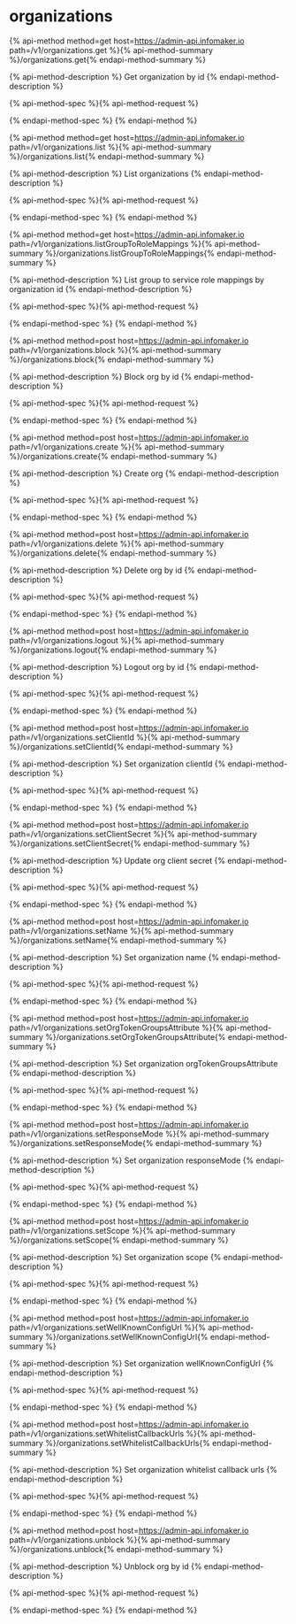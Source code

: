 
  # organizations
  
  {% api-method method=get host=https://admin-api.infomaker.io path=/v1/organizations.get %}{% api-method-summary %}/organizations.get{% endapi-method-summary %}

  {% api-method-description %} Get organization by id {% endapi-method-description %}

  {% api-method-spec %}{% api-method-request %}
    
  {% endapi-method-spec %} 
  {% endapi-method %}
    
  {% api-method method=get host=https://admin-api.infomaker.io path=/v1/organizations.list %}{% api-method-summary %}/organizations.list{% endapi-method-summary %}

  {% api-method-description %} List organizations {% endapi-method-description %}

  {% api-method-spec %}{% api-method-request %}
    
  {% endapi-method-spec %} 
  {% endapi-method %}
    
  {% api-method method=get host=https://admin-api.infomaker.io path=/v1/organizations.listGroupToRoleMappings %}{% api-method-summary %}/organizations.listGroupToRoleMappings{% endapi-method-summary %}

  {% api-method-description %} List group to service role mappings by organization id {% endapi-method-description %}

  {% api-method-spec %}{% api-method-request %}
    
  {% endapi-method-spec %} 
  {% endapi-method %}
    
  {% api-method method=post host=https://admin-api.infomaker.io path=/v1/organizations.block %}{% api-method-summary %}/organizations.block{% endapi-method-summary %}

  {% api-method-description %} Block org by id {% endapi-method-description %}

  {% api-method-spec %}{% api-method-request %}
    
  {% endapi-method-spec %} 
  {% endapi-method %}
    
  {% api-method method=post host=https://admin-api.infomaker.io path=/v1/organizations.create %}{% api-method-summary %}/organizations.create{% endapi-method-summary %}

  {% api-method-description %} Create org {% endapi-method-description %}

  {% api-method-spec %}{% api-method-request %}
    
  {% endapi-method-spec %} 
  {% endapi-method %}
    
  {% api-method method=post host=https://admin-api.infomaker.io path=/v1/organizations.delete %}{% api-method-summary %}/organizations.delete{% endapi-method-summary %}

  {% api-method-description %} Delete org by id {% endapi-method-description %}

  {% api-method-spec %}{% api-method-request %}
    
  {% endapi-method-spec %} 
  {% endapi-method %}
    
  {% api-method method=post host=https://admin-api.infomaker.io path=/v1/organizations.logout %}{% api-method-summary %}/organizations.logout{% endapi-method-summary %}

  {% api-method-description %} Logout org by id {% endapi-method-description %}

  {% api-method-spec %}{% api-method-request %}
    
  {% endapi-method-spec %} 
  {% endapi-method %}
    
  {% api-method method=post host=https://admin-api.infomaker.io path=/v1/organizations.setClientId %}{% api-method-summary %}/organizations.setClientId{% endapi-method-summary %}

  {% api-method-description %} Set organization clientId {% endapi-method-description %}

  {% api-method-spec %}{% api-method-request %}
    
  {% endapi-method-spec %} 
  {% endapi-method %}
    
  {% api-method method=post host=https://admin-api.infomaker.io path=/v1/organizations.setClientSecret %}{% api-method-summary %}/organizations.setClientSecret{% endapi-method-summary %}

  {% api-method-description %} Update org client secret {% endapi-method-description %}

  {% api-method-spec %}{% api-method-request %}
    
  {% endapi-method-spec %} 
  {% endapi-method %}
    
  {% api-method method=post host=https://admin-api.infomaker.io path=/v1/organizations.setName %}{% api-method-summary %}/organizations.setName{% endapi-method-summary %}

  {% api-method-description %} Set organization name {% endapi-method-description %}

  {% api-method-spec %}{% api-method-request %}
    
  {% endapi-method-spec %} 
  {% endapi-method %}
    
  {% api-method method=post host=https://admin-api.infomaker.io path=/v1/organizations.setOrgTokenGroupsAttribute %}{% api-method-summary %}/organizations.setOrgTokenGroupsAttribute{% endapi-method-summary %}

  {% api-method-description %} Set organization orgTokenGroupsAttribute {% endapi-method-description %}

  {% api-method-spec %}{% api-method-request %}
    
  {% endapi-method-spec %} 
  {% endapi-method %}
    
  {% api-method method=post host=https://admin-api.infomaker.io path=/v1/organizations.setResponseMode %}{% api-method-summary %}/organizations.setResponseMode{% endapi-method-summary %}

  {% api-method-description %} Set organization responseMode {% endapi-method-description %}

  {% api-method-spec %}{% api-method-request %}
    
  {% endapi-method-spec %} 
  {% endapi-method %}
    
  {% api-method method=post host=https://admin-api.infomaker.io path=/v1/organizations.setScope %}{% api-method-summary %}/organizations.setScope{% endapi-method-summary %}

  {% api-method-description %} Set organization scope {% endapi-method-description %}

  {% api-method-spec %}{% api-method-request %}
    
  {% endapi-method-spec %} 
  {% endapi-method %}
    
  {% api-method method=post host=https://admin-api.infomaker.io path=/v1/organizations.setWellKnownConfigUrl %}{% api-method-summary %}/organizations.setWellKnownConfigUrl{% endapi-method-summary %}

  {% api-method-description %} Set organization wellKnownConfigUrl {% endapi-method-description %}

  {% api-method-spec %}{% api-method-request %}
    
  {% endapi-method-spec %} 
  {% endapi-method %}
    
  {% api-method method=post host=https://admin-api.infomaker.io path=/v1/organizations.setWhitelistCallbackUrls %}{% api-method-summary %}/organizations.setWhitelistCallbackUrls{% endapi-method-summary %}

  {% api-method-description %} Set organization whitelist callback urls {% endapi-method-description %}

  {% api-method-spec %}{% api-method-request %}
    
  {% endapi-method-spec %} 
  {% endapi-method %}
    
  {% api-method method=post host=https://admin-api.infomaker.io path=/v1/organizations.unblock %}{% api-method-summary %}/organizations.unblock{% endapi-method-summary %}

  {% api-method-description %} Unblock org by id {% endapi-method-description %}

  {% api-method-spec %}{% api-method-request %}
    
  {% endapi-method-spec %} 
  {% endapi-method %}
    
